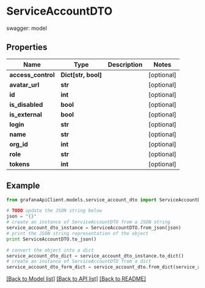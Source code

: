 # ServiceAccountDTO

swagger: model

## Properties
Name | Type | Description | Notes
------------ | ------------- | ------------- | -------------
**access_control** | **Dict[str, bool]** |  | [optional] 
**avatar_url** | **str** |  | [optional] 
**id** | **int** |  | [optional] 
**is_disabled** | **bool** |  | [optional] 
**is_external** | **bool** |  | [optional] 
**login** | **str** |  | [optional] 
**name** | **str** |  | [optional] 
**org_id** | **int** |  | [optional] 
**role** | **str** |  | [optional] 
**tokens** | **int** |  | [optional] 

## Example

```python
from grafanaApiClient.models.service_account_dto import ServiceAccountDTO

# TODO update the JSON string below
json = "{}"
# create an instance of ServiceAccountDTO from a JSON string
service_account_dto_instance = ServiceAccountDTO.from_json(json)
# print the JSON string representation of the object
print ServiceAccountDTO.to_json()

# convert the object into a dict
service_account_dto_dict = service_account_dto_instance.to_dict()
# create an instance of ServiceAccountDTO from a dict
service_account_dto_form_dict = service_account_dto.from_dict(service_account_dto_dict)
```
[[Back to Model list]](../README.md#documentation-for-models) [[Back to API list]](../README.md#documentation-for-api-endpoints) [[Back to README]](../README.md)


